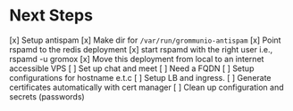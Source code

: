 # Next Steps

[x] Setup antispam
  [x] Make dir for `/var/run/grommunio-antispam`
  [x] Point rspamd to the redis deployment
  [x] start rspamd with the right user i.e., rspamd -u gromox
[x] Move this deployment from local to an internet accessible VPS
[ ] Set up chat and meet
  [ ] Need a FQDN
[ ] Setup configurations for hostname e.t.c
[ ] Setup LB and ingress.
[ ] Generate certificates automatically with cert manager
[ ] Clean up configuration and secrets (passwords) 
